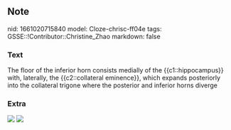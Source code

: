 ## Note
nid: 1661020715840
model: Cloze-chrisc-ff04e
tags: GSSE::!Contributor::Christine_Zhao
markdown: false

### Text
The floor of the inferior horn consists medially of the {{c1::hippocampus}} with, laterally, the {{c2::collateral eminence}}, which expands posteriorly into the collateral trigone where the posterior and inferior horns diverge

### Extra
<img src="paste-0585ccacb8d4f987a4e5e55ffc7ebdea9c2179c3.jpg">
<img src="Screen%20Shot%202021-09-12%20at%207.39.50%20pm.png">
